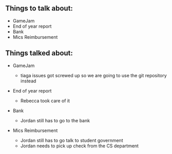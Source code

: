 Things to talk about:
---------------------

- GameJam
- End of year report
- Bank
- Mics Reimbursement

Things talked about:
--------------------

- GameJam
    - tiaga issues got screwed up so we are going to use the git repository instead

- End of year report
    - Rebecca took care of it

- Bank
    - Jordan still has to go to the bank

- Mics Reimbursement
    - Jordan still has to go talk to student government
    - Jordan needs to pick up check from the CS department